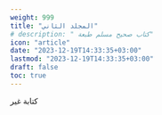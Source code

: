 ```yaml
---
weight: 999
title: "المجلد الثاني"
# description: " كتاب صحيح مسلم طبعة"
icon: "article"
date: "2023-12-19T14:33:35+03:00"
lastmod: "2023-12-19T14:33:35+03:00"
draft: false
toc: true
---
```


كتابة غير
